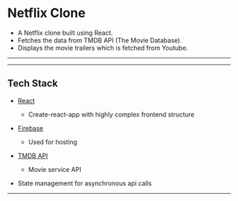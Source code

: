 # Netflix Clone

- A Netflix clone built using React.
- Fetches the data from TMDB API (The Movie Database).
- Displays the movie trailers which is fetched from Youtube.

---

<!-- ![Preview](netflix-preview.jpeg?raw=true) -->

---

## Tech Stack

- [React](https://github.com/facebook/react)
  - Create-react-app with highly complex frontend structure
- [Firebase](https://firebase.google.com/)
  - Used for hosting
- [TMDB API](https://www.themoviedb.org/?language=en-US)

  - Movie service API

- State management for asynchronous api calls

---
